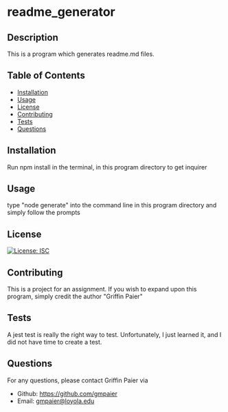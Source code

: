 
# readme_generator

## Description

This is a program which generates readme.md files.

## Table of Contents

* [Installation](#installation)
* [Usage](#usage)
* [License](#license)
* [Contributing](#contributing)
* [Tests](#tests)
* [Questions](#questions)

## Installation

Run npm install in the terminal, in this program directory to get inquirer 

## Usage

type "node generate" into the command line in this program directory and simply follow the prompts

## License

[![License: ISC](https://img.shields.io/badge/License-ISC-blue.svg)](https://opensource.org/licenses/ISC)

## Contributing

This is a project for an assignment. If you wish to expand upon this program, simply credit the author "Griffin Paier"

## Tests

A jest test is really the right way to test. Unfortunately, I just learned it, and I did not have time to create a test.

## Questions

For any questions, please contact Griffin Paier via  
* Github: https://github.com/gmpaier
* Email: gmpaier@loyola.edu